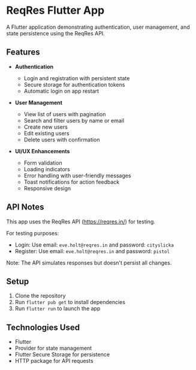 # ReqRes Flutter App

A Flutter application demonstrating authentication, user management, and state persistence using the ReqRes API.

## Features

- **Authentication**
  - Login and registration with persistent state
  - Secure storage for authentication tokens
  - Automatic login on app restart

- **User Management**
  - View list of users with pagination
  - Search and filter users by name or email
  - Create new users
  - Edit existing users
  - Delete users with confirmation

- **UI/UX Enhancements**
  - Form validation
  - Loading indicators
  - Error handling with user-friendly messages
  - Toast notifications for action feedback
  - Responsive design

## API Notes

This app uses the ReqRes API (https://reqres.in/) for testing.

For testing purposes:
- Login: Use email: `eve.holt@reqres.in` and password: `cityslicka`
- Register: Use email: `eve.holt@reqres.in` and password: `pistol`

Note: The API simulates responses but doesn't persist all changes.

## Setup

1. Clone the repository
2. Run `flutter pub get` to install dependencies
3. Run `flutter run` to launch the app

## Technologies Used

- Flutter
- Provider for state management
- Flutter Secure Storage for persistence
- HTTP package for API requests